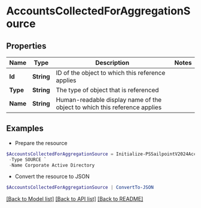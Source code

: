 # AccountsCollectedForAggregationSource
## Properties

Name | Type | Description | Notes
------------ | ------------- | ------------- | -------------
**Id** | **String** | ID of the object to which this reference applies | 
**Type** | **String** | The type of object that is referenced | 
**Name** | **String** | Human-readable display name of the object to which this reference applies | 

## Examples

- Prepare the resource
```powershell
$AccountsCollectedForAggregationSource = Initialize-PSSailpointV2024AccountsCollectedForAggregationSource  -Id 4e4d982dddff4267ab12f0f1e72b5a6d `
 -Type SOURCE `
 -Name Corporate Active Directory
```

- Convert the resource to JSON
```powershell
$AccountsCollectedForAggregationSource | ConvertTo-JSON
```

[[Back to Model list]](../README.md#documentation-for-models) [[Back to API list]](../README.md#documentation-for-api-endpoints) [[Back to README]](../README.md)


